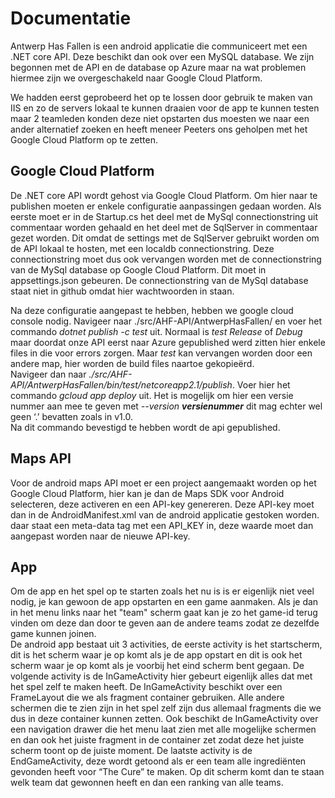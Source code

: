 # Documentatie  
Antwerp Has Fallen is een android applicatie die communiceert met een .NET core API. Deze beschikt dan ook over een MySQL database. We zijn begonnen met de API en de database op Azure maar na wat problemen hiermee zijn we overgeschakeld naar Google Cloud Platform.   

We hadden eerst geprobeerd het op te lossen door gebruik te maken van IIS en zo de servers lokaal te kunnen draaien voor de app te kunnen testen maar 2 teamleden konden deze niet opstarten dus moesten we naar een ander alternatief zoeken en heeft meneer Peeters ons geholpen met het Google Cloud Platform op te zetten.  
## Google Cloud Platform  
De .NET core API wordt gehost via Google Cloud Platform. Om hier naar te publishen moeten er enkele configuratie aanpassingen gedaan worden. Als eerste moet er in de Startup.cs het deel met de MySql connectionstring uit commentaar worden gehaald en het deel met de SqlServer in commentaar gezet worden. Dit omdat de settings met de SqlServer gebruikt worden om de API lokaal te hosten, met een localdb connectionstring. Deze connectionstring moet dus ook vervangen worden met de connectionstring van de MySql database op Google Cloud Platform. Dit moet in appsettings.json gebeuren. De connectionstring van de MySql database staat niet in github omdat hier wachtwoorden in staan.  

Na deze configuratie aangepast te hebben, hebben we google cloud console nodig. Navigeer naar ./src/AHF-API/AntwerpHasFallen/ en voer het commando *dotnet publish -c test* uit. Normaal is *test* *Release* of *Debug* maar doordat onze API eerst naar Azure gepublished werd zitten hier enkele files in die voor errors zorgen. Maar *test* kan vervangen worden door een andere map, hier worden de build files naartoe gekopieërd.  
Navigeer dan naar *./src/AHF-API/AntwerpHasFallen/bin/test/netcoreapp2.1/publish*. Voer hier het commando *gcloud app deploy* uit. Het is mogelijk om hier een versie nummer aan mee te geven met *--version **versienummer*** dit mag echter wel geen ‘.’ bevatten zoals in v1.0.  
Na dit commando bevestigd te hebben wordt de api gepublished.  
## Maps API  
Voor de android maps API moet er een project aangemaakt worden op het Google Cloud Platform, hier kan je dan de Maps SDK voor Android selecteren, deze activeren en een API-key genereren. Deze API-key moet dan in de AndroidManifest.xml van de android applicatie gestoken worden. daar staat een meta-data tag met een API_KEY in, deze waarde moet dan aangepast worden naar de nieuwe API-key.
## App  
Om de app en het spel op te starten zoals het nu is is er eigenlijk niet veel nodig, je kan gewoon de app opstarten en een game aanmaken. Als je dan in het menu links naar het "team" scherm gaat kan je zo het game-id terug vinden om deze dan door te geven aan de andere teams zodat ze dezelfde game kunnen joinen.  
De android app bestaat uit 3 activities, de eerste activity is het startscherm, dit is het scherm waar je op komt als je de app opstart en dit is ook het scherm waar je op komt als je voorbij het eind scherm bent gegaan. De volgende activity is de InGameActivity hier gebeurt eigenlijk alles dat met het spel zelf te maken heeft. De InGameActivity beschikt over een FrameLayout die we als fragment container gebruiken. Alle andere schermen die te zien zijn in het spel zelf zijn dus allemaal fragments die we dus in deze container kunnen zetten. Ook beschikt de InGameActivity over een navigation drawer die het menu laat zien met alle mogelijke schermen en dan ook het juiste fragment in de container zet zodat deze het juiste scherm toont op de juiste moment. De laatste activity is de EndGameActivity, deze wordt getoond als er een team alle ingrediënten gevonden heeft voor “The Cure” te maken. Op dit scherm komt dan te staan welk team dat gewonnen heeft en dan een ranking van alle teams.


